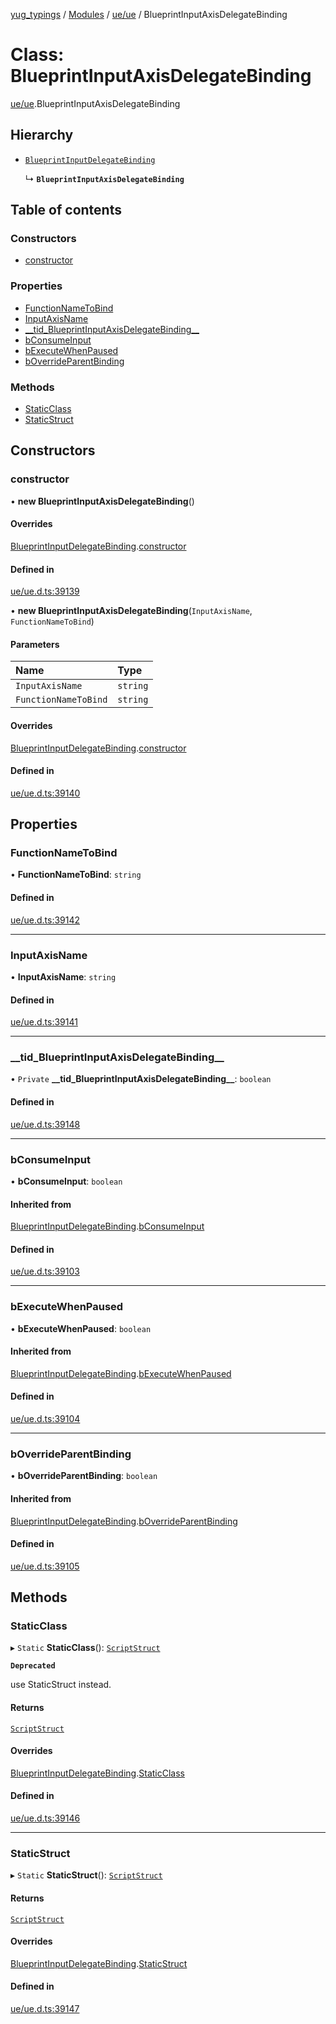 [yug_typings](../README.md) / [Modules](../modules.md) / [ue/ue](../modules/ue_ue.md) / BlueprintInputAxisDelegateBinding

# Class: BlueprintInputAxisDelegateBinding

[ue/ue](../modules/ue_ue.md).BlueprintInputAxisDelegateBinding

## Hierarchy

- [`BlueprintInputDelegateBinding`](ue_ue.BlueprintInputDelegateBinding.md)

  ↳ **`BlueprintInputAxisDelegateBinding`**

## Table of contents

### Constructors

- [constructor](ue_ue.BlueprintInputAxisDelegateBinding.md#constructor)

### Properties

- [FunctionNameToBind](ue_ue.BlueprintInputAxisDelegateBinding.md#functionnametobind)
- [InputAxisName](ue_ue.BlueprintInputAxisDelegateBinding.md#inputaxisname)
- [\_\_tid\_BlueprintInputAxisDelegateBinding\_\_](ue_ue.BlueprintInputAxisDelegateBinding.md#__tid_blueprintinputaxisdelegatebinding__)
- [bConsumeInput](ue_ue.BlueprintInputAxisDelegateBinding.md#bconsumeinput)
- [bExecuteWhenPaused](ue_ue.BlueprintInputAxisDelegateBinding.md#bexecutewhenpaused)
- [bOverrideParentBinding](ue_ue.BlueprintInputAxisDelegateBinding.md#boverrideparentbinding)

### Methods

- [StaticClass](ue_ue.BlueprintInputAxisDelegateBinding.md#staticclass)
- [StaticStruct](ue_ue.BlueprintInputAxisDelegateBinding.md#staticstruct)

## Constructors

### constructor

• **new BlueprintInputAxisDelegateBinding**()

#### Overrides

[BlueprintInputDelegateBinding](ue_ue.BlueprintInputDelegateBinding.md).[constructor](ue_ue.BlueprintInputDelegateBinding.md#constructor)

#### Defined in

[ue/ue.d.ts:39139](https://github.com/YugMetaverse/yug_typings/blob/b7d9b19/ue/ue.d.ts#L39139)

• **new BlueprintInputAxisDelegateBinding**(`InputAxisName`, `FunctionNameToBind`)

#### Parameters

| Name | Type |
| :------ | :------ |
| `InputAxisName` | `string` |
| `FunctionNameToBind` | `string` |

#### Overrides

[BlueprintInputDelegateBinding](ue_ue.BlueprintInputDelegateBinding.md).[constructor](ue_ue.BlueprintInputDelegateBinding.md#constructor)

#### Defined in

[ue/ue.d.ts:39140](https://github.com/YugMetaverse/yug_typings/blob/b7d9b19/ue/ue.d.ts#L39140)

## Properties

### FunctionNameToBind

• **FunctionNameToBind**: `string`

#### Defined in

[ue/ue.d.ts:39142](https://github.com/YugMetaverse/yug_typings/blob/b7d9b19/ue/ue.d.ts#L39142)

___

### InputAxisName

• **InputAxisName**: `string`

#### Defined in

[ue/ue.d.ts:39141](https://github.com/YugMetaverse/yug_typings/blob/b7d9b19/ue/ue.d.ts#L39141)

___

### \_\_tid\_BlueprintInputAxisDelegateBinding\_\_

• `Private` **\_\_tid\_BlueprintInputAxisDelegateBinding\_\_**: `boolean`

#### Defined in

[ue/ue.d.ts:39148](https://github.com/YugMetaverse/yug_typings/blob/b7d9b19/ue/ue.d.ts#L39148)

___

### bConsumeInput

• **bConsumeInput**: `boolean`

#### Inherited from

[BlueprintInputDelegateBinding](ue_ue.BlueprintInputDelegateBinding.md).[bConsumeInput](ue_ue.BlueprintInputDelegateBinding.md#bconsumeinput)

#### Defined in

[ue/ue.d.ts:39103](https://github.com/YugMetaverse/yug_typings/blob/b7d9b19/ue/ue.d.ts#L39103)

___

### bExecuteWhenPaused

• **bExecuteWhenPaused**: `boolean`

#### Inherited from

[BlueprintInputDelegateBinding](ue_ue.BlueprintInputDelegateBinding.md).[bExecuteWhenPaused](ue_ue.BlueprintInputDelegateBinding.md#bexecutewhenpaused)

#### Defined in

[ue/ue.d.ts:39104](https://github.com/YugMetaverse/yug_typings/blob/b7d9b19/ue/ue.d.ts#L39104)

___

### bOverrideParentBinding

• **bOverrideParentBinding**: `boolean`

#### Inherited from

[BlueprintInputDelegateBinding](ue_ue.BlueprintInputDelegateBinding.md).[bOverrideParentBinding](ue_ue.BlueprintInputDelegateBinding.md#boverrideparentbinding)

#### Defined in

[ue/ue.d.ts:39105](https://github.com/YugMetaverse/yug_typings/blob/b7d9b19/ue/ue.d.ts#L39105)

## Methods

### StaticClass

▸ `Static` **StaticClass**(): [`ScriptStruct`](ue_ue.ScriptStruct.md)

**`Deprecated`**

use StaticStruct instead.

#### Returns

[`ScriptStruct`](ue_ue.ScriptStruct.md)

#### Overrides

[BlueprintInputDelegateBinding](ue_ue.BlueprintInputDelegateBinding.md).[StaticClass](ue_ue.BlueprintInputDelegateBinding.md#staticclass)

#### Defined in

[ue/ue.d.ts:39146](https://github.com/YugMetaverse/yug_typings/blob/b7d9b19/ue/ue.d.ts#L39146)

___

### StaticStruct

▸ `Static` **StaticStruct**(): [`ScriptStruct`](ue_ue.ScriptStruct.md)

#### Returns

[`ScriptStruct`](ue_ue.ScriptStruct.md)

#### Overrides

[BlueprintInputDelegateBinding](ue_ue.BlueprintInputDelegateBinding.md).[StaticStruct](ue_ue.BlueprintInputDelegateBinding.md#staticstruct)

#### Defined in

[ue/ue.d.ts:39147](https://github.com/YugMetaverse/yug_typings/blob/b7d9b19/ue/ue.d.ts#L39147)

